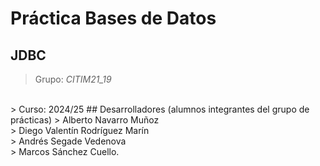 # Práctica Bases de Datos
## JDBC
> Grupo: *CITIM21_19*
<br>
> Curso: 2024/25
## Desarrolladores (alumnos integrantes del grupo de prácticas)
> Alberto Navarro Muñoz
<br>
> Diego Valentín Rodríguez Marín
<br>
> Andrés Segade Vedenova
<br>
> Marcos Sánchez Cuello.
